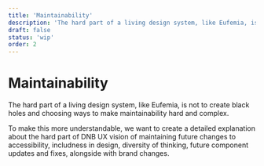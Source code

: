```yaml
---
title: 'Maintainability'
description: 'The hard part of a living design system, like Eufemia, is not to create black holes and choosing ways to make maintainability hard and complex.'
draft: false
status: 'wip'
order: 2
---
```


# Maintainability

The hard part of a living design system, like Eufemia, is not to create black holes and choosing ways to make maintainability hard and complex.

To make this more understandable, we want to create a detailed explanation about the hard part of DNB UX vision of maintaining future changes to accessibility, includness in design, diversity of thinking, future component updates and fixes, alongside with brand changes.
